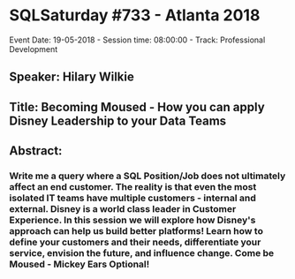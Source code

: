 # SQLSaturday #733 - Atlanta 2018
Event Date: 19-05-2018 - Session time: 08:00:00 - Track: Professional Development
## Speaker: Hilary Wilkie
## Title: Becoming Moused - How you can apply Disney Leadership to your Data Teams
## Abstract:
### Write me a query where a SQL Position/Job does not ultimately affect an end customer. The reality is that even the most isolated IT teams have multiple customers - internal and external. Disney is a world class leader in Customer Experience. In this session we will explore how Disney's approach can help us build better platforms! Learn how to define your customers and their needs, differentiate your service, envision the future, and influence change. Come be Moused - Mickey Ears Optional!
